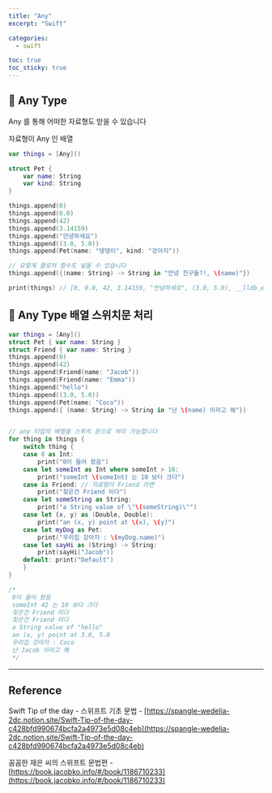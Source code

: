```yaml
---
title: "Any"
excerpt: "Swift"

categories:
  - swift

toc: true
toc_sticky: true
---
```


## 🔷 Any Type

Any 를 통해 어떠한 자료형도 받을 수 있습니다

자료형이 Any 인 배열

```swift
var things = [Any]()

struct Pet {
	var name: String
	var kind: String
}

things.append(0)
things.append(0.0)
things.append(42)
things.append(3.14159)
things.append("안녕하세요")
things.append((3.0, 5.0))
things.append(Pet(name: "댕댕이", kind: "강아지"))

// 요렇게 클로저 함수도 넣을 수 있습니다
things.append({(name: String) -> String in "안녕 친구들?!, \(name)"})

print(things) // [0, 0.0, 42, 3.14159, "안녕하세요", (3.0, 5.0), __lldb_expr_1.Pet(name: "댕댕이", kind: "강아지"), (Function)]
```

## 🔷 Any Type 배열 스위치문 처리

```swift
var things = [Any]()
struct Pet { var name: String }
struct Friend { var name: String }
things.append(0)
things.append(42)
things.append(Friend(name: "Jacob"))
things.append(Friend(name: "Emma"))
things.append("hello")
things.append((3.0, 5.0))
things.append(Pet(name: "Coco"))
things.append({ (name: String) -> String in "난 \(name) 이라고 해"})


// any 타입의 배열을 스위치 문으로 처리 가능합니다
for thing in things {
	switch thing {
	case 0 as Int:
		print("0이 들어 왔음")
	case let someInt as Int where someInt > 10:
		print("someInt \(someInt) 는 10 보다 크다")
	case is Friend: // 자료형이 Friend 라면
		print("찾은건 Friend 이다")
	case let someString as String:
		print("a String value of \"\(someString)\"")
	case let (x, y) as (Double, Double):
		print("an (x, y) point at \(x), \(y)")
	case let myDog as Pet:
		print("우리집 강아지 : \(myDog.name)")
	case let sayHi as (String) -> String:
		print(sayHi("Jacob"))
	default: print("Default")
	}
}

/*
 0이 들어 왔음
 someInt 42 는 10 보다 크다
 찾은건 Friend 이다
 찾은건 Friend 이다
 a String value of "hello"
 an (x, y) point at 3.0, 5.0
 우리집 강아지 : Coco
 난 Jacob 이라고 해
 */
```

---

<!-- 🔶 🔷 📌 🔑 👉 -->

## Reference

Swift Tip of the day - 스위프트 기초 문법 - [https://spangle-wedelia-2dc.notion.site/Swift-Tip-of-the-day-c428bfd990674bcfa2a4973e5d08c4eb](https://spangle-wedelia-2dc.notion.site/Swift-Tip-of-the-day-c428bfd990674bcfa2a4973e5d08c4eb)

꼼꼼한 재은 씨의 스위프트 문법편 - [https://book.jacobko.info/#/book/1186710233](https://book.jacobko.info/#/book/1186710233)
